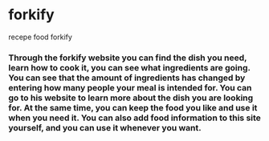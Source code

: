 # forkify
recepe food forkify
<h3>Through the forkify website you can find the dish you need, learn how to cook it,
you can see what ingredients are going. You can see that the amount of ingredients has changed by entering how many people your meal is intended for. You can go to his website to learn more about the dish you are looking for.
At the same time, you can keep the food you like and use it when you need it. You can also add food information to this site yourself,
and you can use it whenever you want.</h3>
